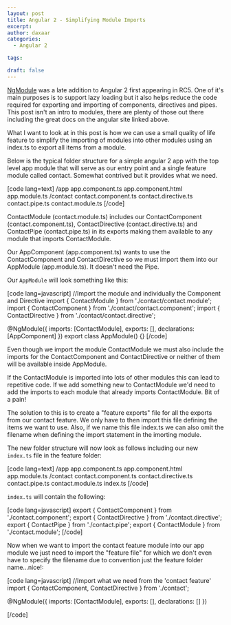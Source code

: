```yaml
---
layout: post
title: Angular 2 - Simplifying Module Imports
excerpt: 
author: daxaar
categories:
  - Angular 2

tags:

draft: false
---
```

<a href="https://angular.io/docs/ts/latest/guide/ngmodule.html">NgModule</a> was a late addition to Angular 2 first appearing in RC5.  One of it's main purposes is to support lazy loading but it also helps reduce the code required for exporting and importing of components, directives and pipes.  This post isn't an intro to modules, there are plenty of those out there including the great docs on the angular site linked above.

What I want to look at in this post is how we can use a small quality of life feature to simplify the importing of modules into other modules using an index.ts to export all items from a module.

Below is the typical folder structure for a simple angular 2 app with the top level app module that will serve as our entry point and a single feature module called contact.  Somewhat contrived but it provides what we need.

[code lang=text]
/app
    app.component.ts
    app.component.html
    app.module.ts
    /contact
        contact.component.ts
        contact.directive.ts
        contact.pipe.ts
        contact.module.ts
[/code]

ContactModule (contact.module.ts) includes our ContactComponent (contact.component.ts), ContactDirective (contact.directive.ts) and ContactPipe (contact.pipe.ts) in its exports making them available to any module that imports ContactModule.

Our AppComponent (app.component.ts) wants to use the ContactComponent and ContactDirective so we must import them into our AppModule (app.module.ts).  It doesn't need the Pipe.

Our <code>AppModule</code> will look something like this:

[code lang=javascript]
//Import the module and individually the Component and Directive
import { ContactModule }    from &#039;./contact/contact.module&#039;;
import { ContactComponent } from &#039;./contact/contact.component&#039;;
import { ContactDirective } from &#039;./contact/contact.directive&#039;;

@NgModule({
    imports: [ContactModule],
    exports: [],
    declarations: [AppComponent]
})
export class AppModule() {}
[/code]

Even though we import the module ContactModule we must also include the imports for the ContactComponent and ContactDirective or neither of them will be available inside AppModule.

If the ContactModule is imported into lots of other modules this can lead to repetitive code.  If we add something new to ContactModule we'd need to add the imports to each module that already imports ContactModule.  Bit of a pain!

The solution to this is to create a "feature exports" file for all the exports from our contact feature.  We only have to then import this file defining the items we want to use.  Also, if we name this file index.ts we can also omit the filename when defining the import statement in the imorting module.

The new folder structure will now look as follows including our new <code>index.ts</code> file in the feature folder:

[code lang=text]
/app
    app.component.ts
    app.component.html
    app.module.ts
    /contact
        contact.component.ts
        contact.directive.ts
        contact.pipe.ts
        contact.module.ts
        index.ts
[/code]

<code>index.ts</code> will contain the following:

[code lang=javascript]
export { ContactComponent } from &#039;./contact.component&#039;;
export { ContactDirective } from &#039;./contact.directive&#039;;
export { ContactPipe }      from &#039;./contact.pipe&#039;;
export { ContactModule }    from &#039;./contact.module&#039;;
[/code]

Now when we want to import the contact feature module into our app module we just need to import the "feature file" for which we don't even have to specify the filename due to convention just the feature folder name...nice!:

[code lang=javascript]
//Import what we need from the &#039;contact feature&#039;
import { ContactComponent, ContactDirective } from &#039;./contact&#039;;

@NgModule({
    imports: [ContactModule],
    exports: [],
    declarations: []
})

[/code]
